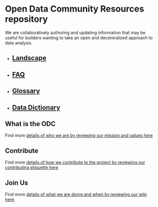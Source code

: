 # Open Data Community Resources repository

We are collaboratively authoring and updating information that may be useful for builders wanting to take an open and decentralized approach to data analysis. 

- ## [Landscape](/docs/landscape.md)
- ## [FAQ](/docs/faq/faq.md)
- ## [Glossary](/docs/faq/glossary.md)
- ## [Data Dictionary](/docs/faq/data-dictionary.md)

## What is the ODC
Find more [details of who we are by reviewing our mission and values here](https://github.com/OpenDataforWeb3)

## Contribute
Find more [details of how we contribute to the project by reviewing our contributing etiquette here](/CONTRIBUTING.md)
## Join Us

Find more [details of what we are doing and when by reviewing our wiki here](https://github.com/OpenDataforWeb3/Landscape/wiki). 
